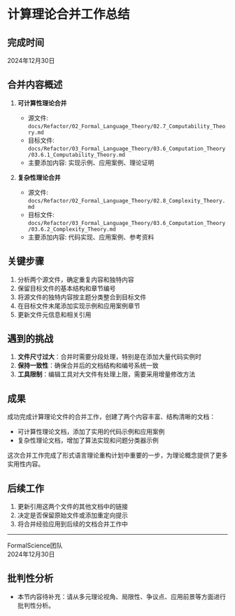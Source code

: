 # 计算理论合并工作总结

## 完成时间

2024年12月30日

## 合并内容概述

1. **可计算性理论合并**
   - 源文件: `docs/Refactor/02_Formal_Language_Theory/02.7_Computability_Theory.md`
   - 目标文件: `docs/Refactor/03_Formal_Language_Theory/03.6_Computation_Theory/03.6.1_Computability_Theory.md`
   - 主要添加内容: 实现示例、应用案例、理论证明

2. **复杂性理论合并**
   - 源文件: `docs/Refactor/02_Formal_Language_Theory/02.8_Complexity_Theory.md`
   - 目标文件: `docs/Refactor/03_Formal_Language_Theory/03.6_Computation_Theory/03.6.2_Complexity_Theory.md`
   - 主要添加内容: 代码实现、应用案例、参考资料

## 关键步骤

1. 分析两个源文件，确定重复内容和独特内容
2. 保留目标文件的基本结构和章节编号
3. 将源文件的独特内容按主题分类整合到目标文件
4. 在目标文件末尾添加实现示例和应用案例章节
5. 更新文件元信息和相关引用

## 遇到的挑战

1. **文件尺寸过大**：合并时需要分段处理，特别是在添加大量代码实例时
2. **保持一致性**：确保合并后的文档结构和编号系统一致
3. **工具限制**：编辑工具对大文件有处理上限，需要采用增量修改方法

## 成果

成功完成计算理论文件的合并工作，创建了两个内容丰富、结构清晰的文档：

- 可计算性理论文档，添加了实用的代码示例和应用案例
- 复杂性理论文档，增加了算法实现和问题分类器示例

这次合并工作完成了形式语言理论重构计划中重要的一步，为理论概念提供了更多实用性内容。

## 后续工作

1. 更新引用这两个文件的其他文档中的链接
2. 决定是否保留原始文件或添加重定向提示
3. 将合并经验应用到后续的文档合并工作中

---

FormalScience团队  
2024年12月30日


## 批判性分析

- 本节内容待补充：请从多元理论视角、局限性、争议点、应用前景等方面进行批判性分析。
